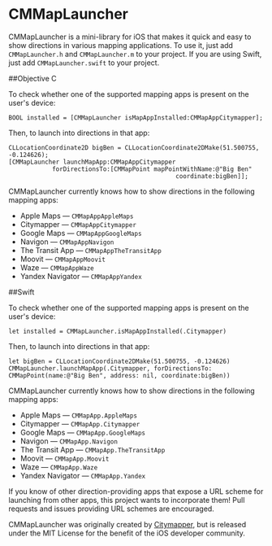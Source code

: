 CMMapLauncher
=============

CMMapLauncher is a mini-library for iOS that makes it quick and easy to show directions in various mapping applications.  To use it, just add `CMMapLauncher.h` and `CMMapLauncher.m` to your project. If you are using Swift, just add `CMMapLauncher.swift` to your project.

##Objective C

To check whether one of the supported mapping apps is present on the user's device:

    BOOL installed = [CMMapLauncher isMapAppInstalled:CMMapAppCitymapper];
    
Then, to launch into directions in that app:

    CLLocationCoordinate2D bigBen = CLLocationCoordinate2DMake(51.500755, -0.124626);
    [CMMapLauncher launchMapApp:CMMapAppCitymapper
                forDirectionsTo:[CMMapPoint mapPointWithName:@"Big Ben"
                                                  coordinate:bigBen]];

CMMapLauncher currently knows how to show directions in the following mapping apps:

* Apple Maps &mdash; `CMMapAppAppleMaps`
* Citymapper &mdash; `CMMapAppCitymapper`
* Google Maps &mdash; `CMMapAppGoogleMaps`
* Navigon &mdash; `CMMapAppNavigon`
* The Transit App &mdash; `CMMapAppTheTransitApp`
* Moovit &mdash; `CMMapAppMoovit`
* Waze &mdash; `CMMapAppWaze`
* Yandex Navigator &mdash; `CMMapAppYandex`

##Swift

To check whether one of the supported mapping apps is present on the user's device:

    let installed = CMMapLauncher.isMapAppInstalled(.Citymapper)
    
Then, to launch into directions in that app:

    let bigBen = CLLocationCoordinate2DMake(51.500755, -0.124626)
    CMMapLauncher.launchMapApp(.Citymapper, forDirectionsTo: CMMapPoint(name:@"Big Ben", address: nil, coordinate:bigBen))

CMMapLauncher currently knows how to show directions in the following mapping apps:

* Apple Maps &mdash; `CMMapApp.AppleMaps`
* Citymapper &mdash; `CMMapApp.Citymapper`
* Google Maps &mdash; `CMMapApp.GoogleMaps`
* Navigon &mdash; `CMMapApp.Navigon`
* The Transit App &mdash; `CMMapApp.TheTransitApp`
* Moovit &mdash; `CMMapApp.Moovit`
* Waze &mdash; `CMMapApp.Waze`
* Yandex Navigator &mdash; `CMMapApp.Yandex`

If you know of other direction-providing apps that expose a URL scheme for launching from other apps, this project wants to incorporate them!  Pull requests and issues providing URL schemes are encouraged.

CMMapLauncher was originally created by [Citymapper](http://citymapper.com), but is released under the MIT License for the benefit of the iOS developer community.
